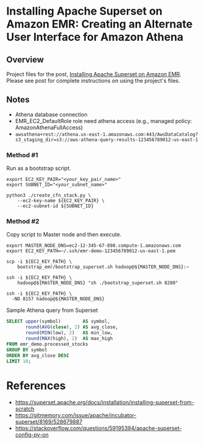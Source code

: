 # Installing Apache Superset on Amazon EMR: Creating an Alternate User Interface for Amazon Athena

## Overview

Project files for the post, [Installing Apache Superset on Amazon EMR](https://garystafford.medium.com/). Please see post for complete instructions on using the project's files.


## Notes

- Athena database connection
- EMR_EC2_DefaultRole role need athena access (e.g., managed policy: AmazonAthenaFullAccess)
- `awsathena+rest://athena.us-east-1.amazonaws.com:443/AwsDataCatalog?s3_staging_dir=s3://aws-athena-query-results-123456789012-us-east-1`

### Method #1
Run as a bootstrap script.

```shell script
export EC2_KEY_PAIR="<your_key_pair_name>"
export SUBNET_ID="<your_subnet_name>"

python3 ./create_cfn_stack.py \
    --ec2-key-name ${EC2_KEY_PAIR} \
    --ec2-subnet-id ${SUBNET_ID}
```
### Method #2

Copy script to Master node and then execute.

```shell script
export MASTER_NODE_DNS=ec2-12-345-67-890.compute-1.amazonaws.com
export EC2_KEY_PATH=~/.ssh/emr-demo-123456789012-us-east-1.pem

scp -i ${EC2_KEY_PATH} \
    bootstrap_emr/bootstrap_superset.sh hadoop@${MASTER_NODE_DNS}:~

ssh -i ${EC2_KEY_PATH} \
    hadoop@${MASTER_NODE_DNS} "sh ./bootstrap_superset.sh 8280"

ssh -i ${EC2_KEY_PATH} \
  -ND 8157 hadoop@${MASTER_NODE_DNS}
```

Sample Athena query from Superset

```sql
SELECT upper(symbol)        AS symbol,
       round(AVG(close), 2) AS avg_close,
       round(MIN(low), 2)   AS min_low,
       round(MAX(high), 2)  AS max_high
FROM emr_demo.processed_stocks
GROUP BY symbol
ORDER BY avg_close DESC
LIMIT 10;
```

# References

- https://superset.apache.org/docs/installation/installing-superset-from-scratch
- https://gitmemory.com/issue/apache/incubator-superset/8169/528679887
- https://stackoverflow.com/questions/59195394/apache-superset-config-py-on